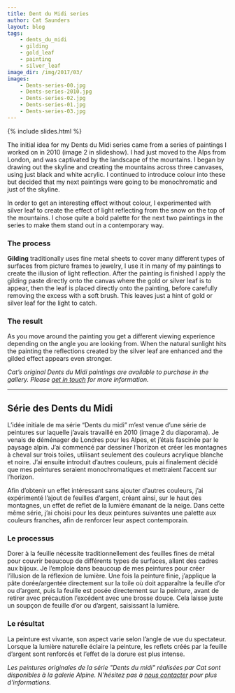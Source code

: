 ```yaml
---
title: Dent du Midi series
author: Cat Saunders
layout: blog
tags:
    - dents_du_midi
    - gilding
    - gold_leaf
    - painting
    - silver_leaf
image_dir: /img/2017/03/
images:
    - Dents-series-00.jpg
    - Dents-series-2010.jpg
    - Dents-series-02.jpg
    - Dents-series-01.jpg
    - Dents-series-03.jpg
---
```


{% include slides.html %}

The initial idea for my Dents du Midi series came from a series of paintings I worked on in 2010 (image 2 in slideshow). I had just moved to the Alps from London, and was captivated by the landscape of the mountains. I began by drawing out the skyline and creating the mountains across three canvases, using just black and white acrylic. I continued to introduce colour into these but decided that my next paintings were going to be monochromatic and just of the skyline.

In order to get an interesting effect without colour, I experimented with silver leaf to create the effect of light reflecting from the snow on the top of the mountains. I chose quite a bold palette for the next two paintings in the series to make them stand out in a contemporary way.

<h3>The process</h3>

<b>Gilding</b> traditionally uses fine metal sheets to cover many different types of surfaces from picture frames to jewelry, I use it in many of my paintings to create the illusion of light reflection. After the painting is finished I apply the gilding paste directly onto the canvas where the gold or silver leaf is to appear, then the leaf is placed directly onto the painting, before carefully removing the excess with a soft brush. This leaves just a hint of gold or silver leaf for the light to catch.

<h3>The result</h3>

As you move around the painting you get a different viewing experience depending on the angle you are looking from. When the natural sunlight hits the painting the reflections created by the silver leaf are enhanced and the gilded effect appears even stronger.

<em class="">Cat&#8217;s original Dents du Midi paintings are available to purchase in the gallery. Please <a class="" href="http://www.galeriealpine.com/contact/">get in touch</a> for more information.</em>

<hr />

<h2>Série des Dents du Midi</h2>

L’idée initiale de ma série “Dents du midi” m’est venue d’une série de peintures sur laquelle j’avais travaillé en 2010 (image 2 du diaporama). Je venais de déménager de Londres pour les Alpes, et j’étais fascinée par le paysage alpin. J’ai commencé par dessiner l’horizon et créer les montagnes à cheval sur trois toiles, utilisant seulement des couleurs acrylique blanche et noire. J’ai ensuite introduit d’autres couleurs, puis ai finalement décidé que mes peintures seraient monochromatiques et mettraient l’accent sur l’horizon.

Afin d’obtenir un effet intéressant sans ajouter d’autres couleurs, j’ai expérimenté l’ajout de feuilles d’argent, créant ainsi, sur le haut des montagnes, un effet de reflet de la lumière émanant de la neige. Dans cette même série, j’ai choisi pour les deux peintures suivantes une palette aux couleurs franches, afin de renforcer leur aspect contemporain.

<h3>Le processus</h3>

Dorer à la feuille nécessite traditionnellement des feuilles fines de métal pour couvrir beaucoup de différents types de surfaces, allant des cadres aux bijoux. Je l’emploie dans beaucoup de mes peintures pour créer l’illusion de la réflexion de lumière. Une fois la peinture finie, j’applique la pâte dorée/argentée directement sur la toile où doit apparaître la feuille d’or ou d’argent, puis la feuille est posée directement sur la peinture, avant de retirer avec précaution l’excédent avec une brosse douce. Cela laisse juste un soupçon de feuille d’or ou d’argent, saisissant la lumière.

<h3>Le résultat</h3>

La peinture est vivante, son aspect varie selon l’angle de vue du spectateur. Lorsque la lumière naturelle éclaire la peinture, les reflets créés par la feuille d’argent sont renforcés et l’effet de la dorure est plus intense.

<em>Les peintures originales de la série "Dents du midi" réalisées par Cat sont disponibles à la galerie Alpine. N'hésitez pas à <a href="http://www.galeriealpine.com/contact/">nous contacter</a> pour plus d'informations.</em>
